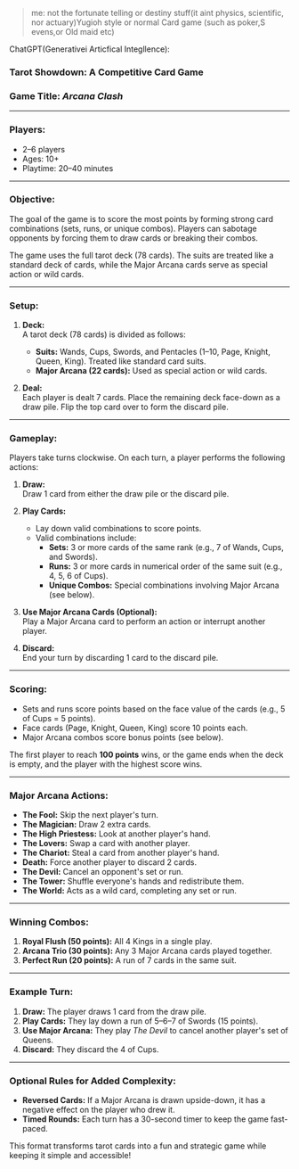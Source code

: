 > me: not the fortunate telling or destiny stuff(it aint physics, scientific, nor actuary)<be>Yugioh style or normal Card game (such as poker,S evens,or Old maid etc)

ChatGPT(Generativei Articfical Integllence):

### Tarot Showdown: A Competitive Card Game

### **Game Title:** *Arcana Clash*

---

### **Players:**
- 2–6 players  
- Ages: 10+  
- Playtime: 20–40 minutes  

---

### **Objective:**  
The goal of the game is to score the most points by forming strong card combinations (sets, runs, or unique combos). Players can sabotage opponents by forcing them to draw cards or breaking their combos. 

The game uses the full tarot deck (78 cards). The suits are treated like a standard deck of cards, while the Major Arcana cards serve as special action or wild cards.

---

### **Setup:**  

1. **Deck:**  
   A tarot deck (78 cards) is divided as follows:
   - **Suits:** Wands, Cups, Swords, and Pentacles (1–10, Page, Knight, Queen, King). Treated like standard card suits.
   - **Major Arcana (22 cards):** Used as special action or wild cards.

2. **Deal:**  
   Each player is dealt 7 cards. Place the remaining deck face-down as a draw pile. Flip the top card over to form the discard pile.

---

### **Gameplay:**  
Players take turns clockwise. On each turn, a player performs the following actions:

1. **Draw:**  
   Draw 1 card from either the draw pile or the discard pile.

2. **Play Cards:**  
   - Lay down valid combinations to score points.  
   - Valid combinations include:
     - **Sets:** 3 or more cards of the same rank (e.g., 7 of Wands, Cups, and Swords).  
     - **Runs:** 3 or more cards in numerical order of the same suit (e.g., 4, 5, 6 of Cups).  
     - **Unique Combos:** Special combinations involving Major Arcana (see below).  

3. **Use Major Arcana Cards (Optional):**  
   Play a Major Arcana card to perform an action or interrupt another player.  

4. **Discard:**  
   End your turn by discarding 1 card to the discard pile.  

---

### **Scoring:**  
- Sets and runs score points based on the face value of the cards (e.g., 5 of Cups = 5 points).  
- Face cards (Page, Knight, Queen, King) score 10 points each.  
- Major Arcana combos score bonus points (see below).  

The first player to reach **100 points** wins, or the game ends when the deck is empty, and the player with the highest score wins.

---

### **Major Arcana Actions:**

- **The Fool:** Skip the next player's turn.  
- **The Magician:** Draw 2 extra cards.  
- **The High Priestess:** Look at another player's hand.  
- **The Lovers:** Swap a card with another player.  
- **The Chariot:** Steal a card from another player's hand.  
- **Death:** Force another player to discard 2 cards.  
- **The Devil:** Cancel an opponent's set or run.  
- **The Tower:** Shuffle everyone's hands and redistribute them.  
- **The World:** Acts as a wild card, completing any set or run.

---

### **Winning Combos:**

1. **Royal Flush (50 points):** All 4 Kings in a single play.  
2. **Arcana Trio (30 points):** Any 3 Major Arcana cards played together.  
3. **Perfect Run (20 points):** A run of 7 cards in the same suit.  

---

### **Example Turn:**

1. **Draw:** The player draws 1 card from the draw pile.  
2. **Play Cards:** They lay down a run of 5–6–7 of Swords (15 points).  
3. **Use Major Arcana:** They play *The Devil* to cancel another player's set of Queens.  
4. **Discard:** They discard the 4 of Cups.  

---

### **Optional Rules for Added Complexity:**
- **Reversed Cards:** If a Major Arcana is drawn upside-down, it has a negative effect on the player who drew it.  
- **Timed Rounds:** Each turn has a 30-second timer to keep the game fast-paced.  

This format transforms tarot cards into a fun and strategic game while keeping it simple and accessible!
